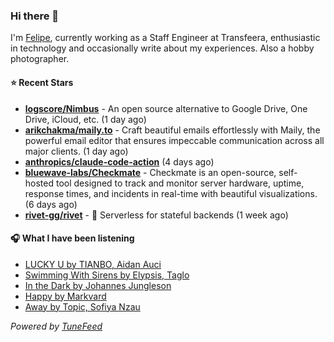 ### Hi there 👋

I'm [Felipe](https://felipevm.com), currently working as a Staff Engineer at Transfeera, enthusiastic in technology and occasionally write about my experiences. Also a hobby photographer.

#### ⭐ Recent Stars
- **[logscore/Nimbus](https://github.com/logscore/Nimbus)** - An open source alternative to Google Drive, One Drive, iCloud, etc. (1 day ago)
- **[arikchakma/maily.to](https://github.com/arikchakma/maily.to)** - Craft beautiful emails effortlessly with Maily, the powerful email editor that ensures impeccable communication across all major clients. (1 day ago)
- **[anthropics/claude-code-action](https://github.com/anthropics/claude-code-action)** (4 days ago)
- **[bluewave-labs/Checkmate](https://github.com/bluewave-labs/Checkmate)** - Checkmate is an open-source, self-hosted tool designed to track and monitor server hardware, uptime, response times, and incidents in real-time with beautiful visualizations. (6 days ago)
- **[rivet-gg/rivet](https://github.com/rivet-gg/rivet)** - 🔩 Serverless for stateful backends (1 week ago)

#### 🎧 What I have been listening
- [LUCKY U by TIANBO, Aidan Auci](https://open.spotify.com/track/1odDnUzZVx5SN44vZDdP2z)
- [Swimming With Sirens by Elypsis, Taglo](https://open.spotify.com/track/0ptAkzMgMdxD5ZhKGQ5bNy)
- [In the Dark by Johannes Jungleson](https://open.spotify.com/track/5xjSQoO3UlQEzyrJEyfcah)
- [Happy by Markvard](https://open.spotify.com/track/7kR5HsPgHs02TUxjuiWzex)
- [Away by Topic, Sofiya Nzau](https://open.spotify.com/track/7BM311QgIRlXRTZsPCIsQP)

_Powered by [TuneFeed](https://tunefeed.app?ref=github.com)_
